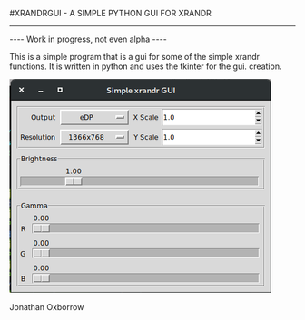 #XRANDRGUI - A SIMPLE PYTHON GUI FOR XRANDR

***

---- Work in progress, not even alpha ----

This is a simple program that is a gui for some of the simple xrandr
functions. It is written in python and uses the tkinter for the gui.
creation.

![](imgs/20180209-210822.png)

Jonathan Oxborrow
